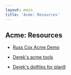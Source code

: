 ```yaml
---
layout: main
title: 'Acme: Resources'
---
```


## Acme: Resources

* [Russ Cox Acme Demo](http://research.swtch.com/acme)

* [Derek's acme tools](https://github.com/goozbach/acme-tools)

* [Derek's dotfiles for plan9](https://github.com/goozbach/dot_files/blob/master/_profile.d/95-plan9.sh)

